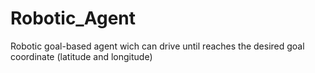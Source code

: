 # Robotic_Agent
Robotic goal-based agent wich can drive until reaches the desired goal coordinate (latitude and longitude)
